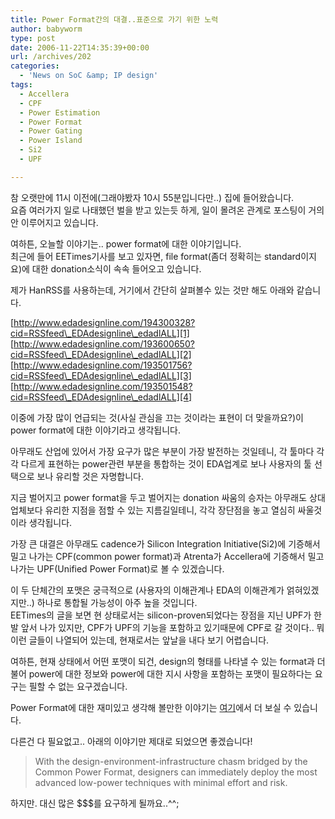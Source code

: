 ```yaml
---
title: Power Format간의 대결..표준으로 가기 위한 노력
author: babyworm
type: post
date: 2006-11-22T14:35:39+00:00
url: /archives/202
categories:
  - 'News on SoC &amp; IP design'
tags:
  - Accellera
  - CPF
  - Power Estimation
  - Power Format
  - Power Gating
  - Power Island
  - Si2
  - UPF

---
```

참 오랫만에 11시 이전에(그래야봤자 10시 55분입니다만..) 집에 들어왔습니다.  
요즘 여러가지 일로 나태했던 벌을 받고 있는듯 하게, 일이 몰려온 관계로 포스팅이 거의 안 이루어지고 있습니다.

여하튼, 오늘할 이야기는.. power format에 대한 이야기입니다.  
최근에 들어 EETimes기사를 보고 있자면, file format(좀더 정확히는 standard이지요)에 대한 donation소식이 속속 들어오고 있습니다. 

제가 HanRSS를 사용하는데, 거기에서 간단히 살펴볼수 있는 것만 해도 아래와 같습니다. 

[http://www.edadesignline.com/194300328?cid=RSSfeed\_EDAdesignline\_edadlALL][1]  
[http://www.edadesignline.com/193600650?cid=RSSfeed\_EDAdesignline\_edadlALL][2]  
[http://www.edadesignline.com/193501756?cid=RSSfeed\_EDAdesignline\_edadlALL][3]  
[http://www.edadesignline.com/193501548?cid=RSSfeed\_EDAdesignline\_edadlALL][4]

이중에 가장 많이 언급되는 것(사실 관심을 끄는 것이라는 표현이 더 맞을까요?)이 power format에 대한 이야기라고 생각됩니다. 

아무래도 산업에 있어서 가장 요구가 많은 부분이 가장 발전하는 것일테니, 각 툴마다 각각 다르게 표현하는 power관련 부분을 통합하는 것이 EDA업계로 보나 사용자의 툴 선택으로 보나 유리할 것은 자명합니다. 

지금 벌어지고 power format을 두고 벌어지는 donation 싸움의 승자는 아무래도 상대 업체보다 유리한 지점을 점할 수 있는 지름길일테니, 각각 장단점을 놓고 열심히 싸울것이라 생각됩니다. 

가장 큰 대결은 아무래도 cadence가 Silicon Integration Initiative(Si2)에 기증해서 밀고 나가는 CPF(common power format)과 Atrenta가 Accellera에 기증해서 밀고 나가는 UPF(Unified Power Format)로 볼 수 있겠습니다. 

이 두 단체간의 포맷은 궁극적으로 (사용자의 이해관계나 EDA의 이해관계가 얽혀있겠지만..) 하나로 통합될 가능성이 아주 높을 것입니다.  
EETimes의 글을 보면 현 상태로서는 silicon-proven되었다는 장점을 지닌 UPF가 한발 앞서 나가 있지만, CPF가 UPF의 기능을 포함하고 있기때문에 CPF로 갈 것이다.. 뭐 이런 글들이 나열되어 있는데, 현재로서는 앞날을 내다 보기 어렵습니다. 

여하튼, 현재 상태에서 어떤 포맷이 되건, design의 형태를 나타낼 수 있는 format과 더불어 power에 대한 정보와 power에 대한 지시 사항을 포함하는 포맷이 필요하다는 요구는 필할 수 없는 요구겠습니다. 

Power Format에 대한 재미있고 생각해 볼만한 이야기는 <A href="http://www.eetimes.com/news/design/showArticle.jhtml;?articleID=193600111" target=_blank>여기</A>에서 더 보실 수 있습니다. 

다른건 다 필요없고.. 아래의 이야기만 제대로 되었으면 좋겠습니다!

> With the design-environment-infrastructure chasm bridged by the Common Power Format, designers can immediately deploy the most advanced low-power techniques with minimal effort and risk.  
> </BLOCKQUOTE>하지만. 대신 많은 $$$를 요구하게 될까요..^^;

 [1]: http://www.edadesignline.com/194300328?cid=RSSfeed_EDAdesignline_edadlALL
 [2]: http://www.edadesignline.com/193600650?cid=RSSfeed_EDAdesignline_edadlALL
 [3]: http://www.edadesignline.com/193501756?cid=RSSfeed_EDAdesignline_edadlALL
 [4]: http://www.edadesignline.com/193501548?cid=RSSfeed_EDAdesignline_edadlALL